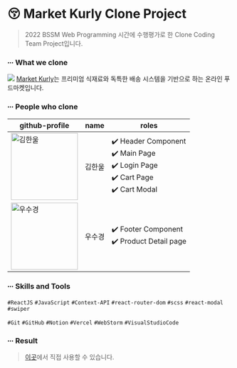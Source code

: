 # 😚 Market Kurly Clone Project

> 2022 BSSM Web Programming 시간에 수행평가로 한 Clone Coding Team Project입니다.

### ∙∙∙ What we clone
![](https://res.kurly.com/images/event/introduce/210801/pc/intro_main2.jpg?ver=1)
[Market Kurly](https://www.kurly.com/shop/main/index.php)는 프리미엄 식재료와 독특한 배송 시스템을 기반으로 하는 온라인 푸드마켓입니다.

### ∙∙∙ People who clone

|github-profile|name|roles|
|---|---|---|
|<a target="_blank" href="https://github.com/gimhanul"><img alt="김한울" src="https://avatars.githubusercontent.com/gimhanul" width="150" /></a>|김한울|✔️ Header Component<br/>✔️ Main Page<br/>✔️ Login Page<br/>✔️ Cart Page<br/>✔️ Cart Modal|
|<a target="_blank" href="https://github.com/sookyoungwoo"><img alt="우수경" src="https://avatars.githubusercontent.com/sookyoungwoo" width="150" /></a>|우수경|✔️ Footer Component<br/>✔️ Product Detail page|

### ∙∙∙ Skills and Tools
`#ReactJS` `#JavaScript` `#Context-API` `#react-router-dom` `#scss` `#react-modal` `#swiper`

`#Git` `#GitHub` `#Notion` `#Vercel` `#WebStorm` `#VisualStudioCode`

### ∙∙∙ Result
> [이곳](http://clone-market-kurly.vercel.app/)에서 직접 사용할 수 있습니다.
